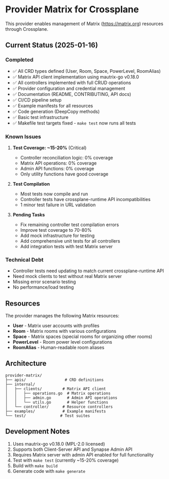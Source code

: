 # Provider Matrix for Crossplane

This provider enables management of Matrix (https://matrix.org) resources through Crossplane.

## Current Status (2025-01-16)

### Completed
- ✅ All CRD types defined (User, Room, Space, PowerLevel, RoomAlias)
- ✅ Matrix API client implementation using mautrix-go v0.18.0
- ✅ All controllers implemented with full CRUD operations
- ✅ Provider configuration and credential management
- ✅ Documentation (README, CONTRIBUTING, API docs)
- ✅ CI/CD pipeline setup
- ✅ Example manifests for all resources
- ✅ Code generation (DeepCopy methods)
- ✅ Basic test infrastructure
- ✅ Makefile test targets fixed - `make test` now runs all tests

### Known Issues
1. **Test Coverage: ~15-20%** (Critical)
   - Controller reconciliation logic: 0% coverage
   - Matrix API operations: 0% coverage  
   - Admin API functions: 0% coverage
   - Only utility functions have good coverage

2. **Test Compilation**
   - Most tests now compile and run
   - Controller tests have crossplane-runtime API incompatibilities
   - 1 minor test failure in URL validation

3. **Pending Tasks**
   - Fix remaining controller test compilation errors
   - Improve test coverage to 70-80%
   - Add mock infrastructure for testing
   - Add comprehensive unit tests for all controllers
   - Add integration tests with test Matrix server

### Technical Debt
- Controller tests need updating to match current crossplane-runtime API
- Need mock clients to test without real Matrix server
- Missing error scenario testing
- No performance/load testing

## Resources

The provider manages the following Matrix resources:

- **User** - Matrix user accounts with profiles
- **Room** - Matrix rooms with various configurations
- **Space** - Matrix spaces (special rooms for organizing other rooms)
- **PowerLevel** - Room power level configurations
- **RoomAlias** - Human-readable room aliases

## Architecture

```
provider-matrix/
├── apis/                 # CRD definitions
├── internal/
│   ├── clients/         # Matrix API client
│   │   ├── operations.go  # Matrix operations
│   │   ├── admin.go       # Admin API operations
│   │   └── utils.go       # Helper functions
│   └── controller/      # Resource controllers
├── examples/            # Example manifests
└── test/               # Test suites
```

## Development Notes

1. Uses mautrix-go v0.18.0 (MPL-2.0 licensed)
2. Supports both Client-Server API and Synapse Admin API
3. Requires Matrix server with admin API enabled for full functionality
4. Test with `make test` (currently ~15-20% coverage)
5. Build with `make build`
6. Generate code with `make generate`